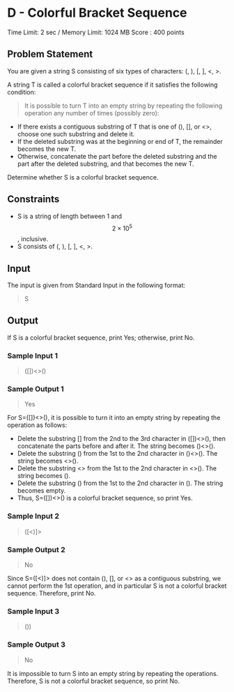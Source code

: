 # D - Colorful Bracket Sequence

Time Limit: 2 sec / Memory Limit: 1024 MB
Score : 400 points

## Problem Statement
You are given a string S consisting of six types of characters: (, ), [, ], <, >.

A string T is called a colorful bracket sequence if it satisfies the following condition:
> It is possible to turn T into an empty string by repeating the following operation any number of times (possibly zero):
* If there exists a contiguous substring of T that is one of (), [], or <>, choose one such substring and delete it.
* If the deleted substring was at the beginning or end of T, the remainder becomes the new T.
* Otherwise, concatenate the part before the deleted substring and the part after the deleted substring, and that becomes the new T.

Determine whether S is a colorful bracket sequence.


## Constraints
* S is a string of length between 1 and $$2×10^5$$, inclusive.
* S consists of (, ), [, ], <, >.


## Input
The input is given from Standard Input in the following format:
> S

## Output
If S is a colorful bracket sequence, print Yes; otherwise, print No.


### Sample Input 1
> ([])<>()
### Sample Output 1
> Yes

For S=([])<>(), it is possible to turn it into an empty string by repeating the operation as follows:
* Delete the substring [] from the 2nd to the 3rd character in ([])<>(), then concatenate the parts before and after it. The string becomes ()<>().
* Delete the substring () from the 1st to the 2nd character in ()<>(). The string becomes <>().
* Delete the substring <> from the 1st to the 2nd character in <>(). The string becomes ().
* Delete the substring () from the 1st to the 2nd character in (). The string becomes empty.
* Thus, S=([])<>() is a colorful bracket sequence, so print Yes.

### Sample Input 2
> ([<)]>
### Sample Output 2
> No

Since S=([<)]> does not contain (), [], or <> as a contiguous substring, we cannot perform the 1st operation, and in particular 
S is not a colorful bracket sequence. Therefore, print No.

### Sample Input 3
> ())
### Sample Output 3
> No

It is impossible to turn S into an empty string by repeating the operations.
Therefore, S is not a colorful bracket sequence, so print No.